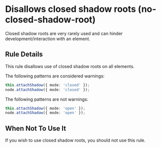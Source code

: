 # Disallows closed shadow roots (no-closed-shadow-root)

Closed shadow roots are very rarely used and can hinder development/interaction
with an element.

## Rule Details

This rule disallows use of closed shadow roots on all elements.

The following patterns are considered warnings:

```ts
this.attachShadow({ mode: 'closed' });
node.attachShadow({ mode: 'closed' });
```

The following patterns are not warnings:

```ts
this.attachShadow({ mode: 'open' });
node.attachShadow({ mode: 'open' });
```

## When Not To Use It

If you wish to use closed shadow roots, you should not use this rule.
